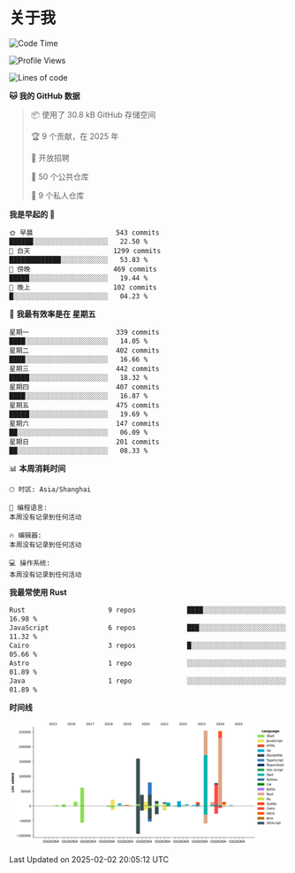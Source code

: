 # 关于我

<!--START_SECTION:waka-->
![Code Time](http://img.shields.io/badge/Code%20Time-3%2C421%20hrs%2018%20mins-blue)

![Profile Views](http://img.shields.io/badge/%E4%B8%AA%E4%BA%BA%E8%B5%84%E6%96%99%E8%A7%82%E7%9C%8B%E6%AC%A1%E6%95%B0-0-blue)

![Lines of code](https://img.shields.io/badge/%E4%BB%8E%E3%80%8CHello%20World%E3%80%8D%E8%B5%B7%E6%88%91%E5%B7%B2%E7%BB%8F%E5%86%99%E4%BA%86-1.1%20million%20%E8%A1%8C%E4%BB%A3%E7%A0%81-blue)

**🐱 我的 GitHub 数据** 

> 📦  使用了 30.8 kB GitHub 存储空间 
 > 
> 🏆 9 个贡献，在 2025 年
 > 
> 💼 开放招聘
 > 
> 📜 50 个公共仓库 
 > 
> 🔑 9 个私人仓库 
 > 
**我是早起的 🐤** 

```text
🌞 早晨                     543 commits         ██████░░░░░░░░░░░░░░░░░░░   22.50 % 
🌆 白天                     1299 commits        █████████████░░░░░░░░░░░░   53.83 % 
🌃 傍晚                     469 commits         █████░░░░░░░░░░░░░░░░░░░░   19.44 % 
🌙 晚上                     102 commits         █░░░░░░░░░░░░░░░░░░░░░░░░   04.23 % 
```
📅 **我最有效率是在 星期五** 

```text
星期一                      339 commits         ████░░░░░░░░░░░░░░░░░░░░░   14.05 % 
星期二                      402 commits         ████░░░░░░░░░░░░░░░░░░░░░   16.66 % 
星期三                      442 commits         █████░░░░░░░░░░░░░░░░░░░░   18.32 % 
星期四                      407 commits         ████░░░░░░░░░░░░░░░░░░░░░   16.87 % 
星期五                      475 commits         █████░░░░░░░░░░░░░░░░░░░░   19.69 % 
星期六                      147 commits         ██░░░░░░░░░░░░░░░░░░░░░░░   06.09 % 
星期日                      201 commits         ██░░░░░░░░░░░░░░░░░░░░░░░   08.33 % 
```


📊 **本周消耗时间** 

```text
🕑︎ 时区: Asia/Shanghai

💬 编程语言: 
本周没有记录到任何活动

🔥 编辑器: 
本周没有记录到任何活动

💻 操作系统: 
本周没有记录到任何活动
```

**我最常使用 Rust** 

```text
Rust                     9 repos             ████░░░░░░░░░░░░░░░░░░░░░   16.98 % 
JavaScript               6 repos             ███░░░░░░░░░░░░░░░░░░░░░░   11.32 % 
Cairo                    3 repos             █░░░░░░░░░░░░░░░░░░░░░░░░   05.66 % 
Astro                    1 repo              ░░░░░░░░░░░░░░░░░░░░░░░░░   01.89 % 
Java                     1 repo              ░░░░░░░░░░░░░░░░░░░░░░░░░   01.89 % 
```



**时间线**

![Lines of Code chart](https://raw.githubusercontent.com/catusax/catusax/master/assets/bar_graph.png)


 Last Updated on 2025-02-02 20:05:12 UTC
<!--END_SECTION:waka-->
